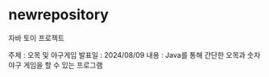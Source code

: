 ﻿# newrepository
자바 토이 프로젝트

주제 : 오목 및 야구게임
발표일 : 2024/08/09
내용 : Java를 통해 간단한 오목과 숫자야구 게임을 할 수 있는 프로그램
